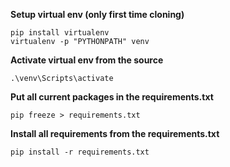 **Setup virtual env (only first time cloning)**
```
pip install virtualenv
virtualenv -p "PYTHONPATH" venv
```

**Activate virtual env from the source**
```
.\venv\Scripts\activate
```

**Put all current packages in the requirements.txt**
```
pip freeze > requirements.txt
```

**Install all requirements from the requirements.txt**
```
pip install -r requirements.txt
```
